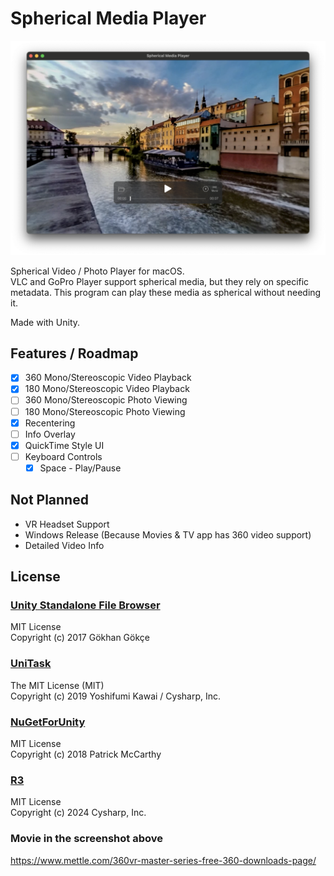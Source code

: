 # Spherical Media Player

![](./Docs/Screenshot.png)

Spherical Video / Photo Player for macOS.  
VLC and GoPro Player support spherical media, but they rely on specific metadata. This program can play these media as
spherical without needing it.

Made with Unity.

## Features / Roadmap

- [x] 360 Mono/Stereoscopic Video Playback
- [x] 180 Mono/Stereoscopic Video Playback
- [ ] 360 Mono/Stereoscopic Photo Viewing
- [ ] 180 Mono/Stereoscopic Photo Viewing
- [x] Recentering
- [ ] Info Overlay
- [x] QuickTime Style UI
- [ ] Keyboard Controls
    - [x] Space - Play/Pause

## Not Planned

- VR Headset Support
- Windows Release (Because Movies & TV app has 360 video support)
- Detailed Video Info

## License

### [Unity Standalone File Browser](https://github.com/gkngkc/UnityStandaloneFileBrowser)

MIT License  
Copyright (c) 2017 Gökhan Gökçe

### [UniTask](https://github.com/Cysharp/UniTask)

The MIT License (MIT)  
Copyright (c) 2019 Yoshifumi Kawai / Cysharp, Inc.

### [NuGetForUnity](https://github.com/GlitchEnzo/NuGetForUnity)

MIT License  
Copyright (c) 2018 Patrick McCarthy

### [R3](https://github.com/Cysharp/R3)

MIT License  
Copyright (c) 2024 Cysharp, Inc.

### Movie in the screenshot above

https://www.mettle.com/360vr-master-series-free-360-downloads-page/